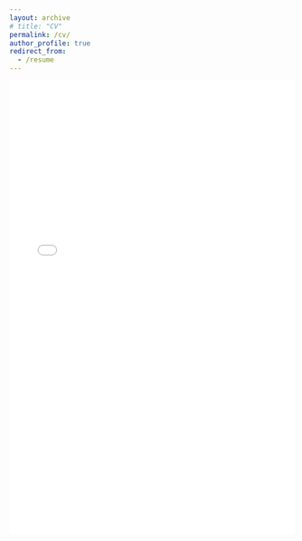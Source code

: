 ```yaml
---
layout: archive
# title: "CV"
permalink: /cv/
author_profile: true
redirect_from:
  - /resume
---
```


<iframe src="/files/pdf/FengQiao_CV_Dec10_2023.pdf" width="100%" height="800" frameborder="no" border="0" marginwidth="0" marginheight="0"></iframe>

<!-- You can download a PDF copy of my CV [here](/files/pdf/FengQiao_CV_Dec10_2023.pdf). -->
